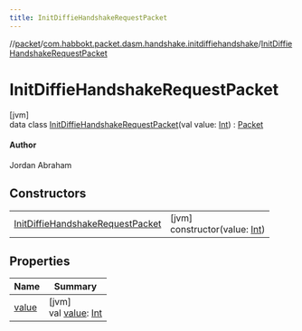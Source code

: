 ```yaml
---
title: InitDiffieHandshakeRequestPacket
---
```

//[packet](../../../index.html)/[com.habbokt.packet.dasm.handshake.initdiffiehandshake](../index.html)/[InitDiffieHandshakeRequestPacket](index.html)



# InitDiffieHandshakeRequestPacket



[jvm]\
data class [InitDiffieHandshakeRequestPacket](index.html)(val value: [Int](https://kotlinlang.org/api/latest/jvm/stdlib/kotlin/-int/index.html)) : [Packet](../../../../api/api/com.habbokt.api.packet/-packet/index.html)

#### Author



Jordan Abraham



## Constructors


| | |
|---|---|
| [InitDiffieHandshakeRequestPacket](-init-diffie-handshake-request-packet.html) | [jvm]<br>constructor(value: [Int](https://kotlinlang.org/api/latest/jvm/stdlib/kotlin/-int/index.html)) |


## Properties


| Name | Summary |
|---|---|
| [value](value.html) | [jvm]<br>val [value](value.html): [Int](https://kotlinlang.org/api/latest/jvm/stdlib/kotlin/-int/index.html) |

